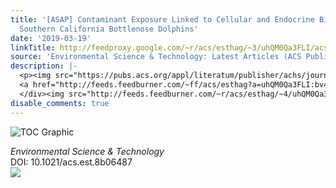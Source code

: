 ```yaml
---
title: '[ASAP] Contaminant Exposure Linked to Cellular and Endocrine Biomarkers in
  Southern California Bottlenose Dolphins'
date: '2019-03-19'
linkTitle: http://feedproxy.google.com/~r/acs/esthag/~3/uhQM0Qa3FLI/acs.est.8b06487
source: 'Environmental Science & Technology: Latest Articles (ACS Publications)'
description: |-
  <p><img src="https://pubs.acs.org/appl/literatum/publisher/achs/journals/content/esthag/0/esthag.ahead-of-print/acs.est.8b06487/20190319/images/medium/es-2018-064874_0006.gif" alt="TOC Graphic"/></p><div><cite>Environmental Science & Technology</cite></div><div>DOI: 10.1021/acs.est.8b06487</div><div class="feedflare">
  <a href="http://feeds.feedburner.com/~ff/acs/esthag?a=uhQM0Qa3FLI:bv4evTRHohg:yIl2AUoC8zA"><img src="http://feeds.feedburner.com/~ff/acs/esthag?d=yIl2AUoC8zA" border="0"></img></a>
  </div><img src="http://feeds.feedburner.com/~r/acs/esthag/~4/uhQM0Qa3FLI" height="1" width="1" ...
disable_comments: true
---
```

<p><img src="https://pubs.acs.org/appl/literatum/publisher/achs/journals/content/esthag/0/esthag.ahead-of-print/acs.est.8b06487/20190319/images/medium/es-2018-064874_0006.gif" alt="TOC Graphic"/></p><div><cite>Environmental Science & Technology</cite></div><div>DOI: 10.1021/acs.est.8b06487</div><div class="feedflare">
<a href="http://feeds.feedburner.com/~ff/acs/esthag?a=uhQM0Qa3FLI:bv4evTRHohg:yIl2AUoC8zA"><img src="http://feeds.feedburner.com/~ff/acs/esthag?d=yIl2AUoC8zA" border="0"></img></a>
</div><img src="http://feeds.feedburner.com/~r/acs/esthag/~4/uhQM0Qa3FLI" height="1" width="1" ...